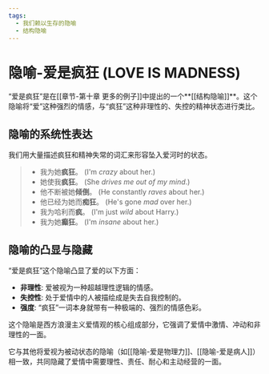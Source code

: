 ```yaml
---
tags:
  - 我们赖以生存的隐喻
  - 结构隐喻
---
```


# 隐喻-爱是疯狂 (LOVE IS MADNESS)

“爱是疯狂”是在[[章节-第十章 更多的例子]]中提出的一个**[[结构隐喻]]**。这个隐喻将“爱”这种强烈的情感，与“疯狂”这种非理性的、失控的精神状态进行类比。

## 隐喻的系统性表达

我们用大量描述疯狂和精神失常的词汇来形容坠入爱河时的状态。

> - 我为她**疯狂**。 (I'm _crazy_ about her.)
> - 她使我**疯狂**。 (She _drives me out of my mind_.)
> - 他不断被她**倾倒**。 (He constantly _raves_ about her.)
> - 他已经为她而**痴狂**。 (He's gone _mad_ over her.)
> - 我为哈利而**疯**。 (I'm just _wild_ about Harry.)
> - 我为她**癫狂**。 (I'm _insane_ about her.)

## 隐喻的凸显与隐藏

“爱是疯狂”这个隐喻凸显了爱的以下方面：

-   **非理性**: 爱被视为一种超越理性逻辑的情感。
-   **失控性**: 处于爱情中的人被描绘成是失去自我控制的。
-   **强度**: “疯狂”一词本身就带有一种极端的、强烈的情感色彩。

这个隐喻是西方浪漫主义爱情观的核心组成部分，它强调了爱情中激情、冲动和非理性的一面。

它与其他将爱视为被动状态的隐喻（如[[隐喻-爱是物理力]]、[[隐喻-爱是病人]]）相一致，共同隐藏了爱情中需要理性、责任、耐心和主动经营的一面。